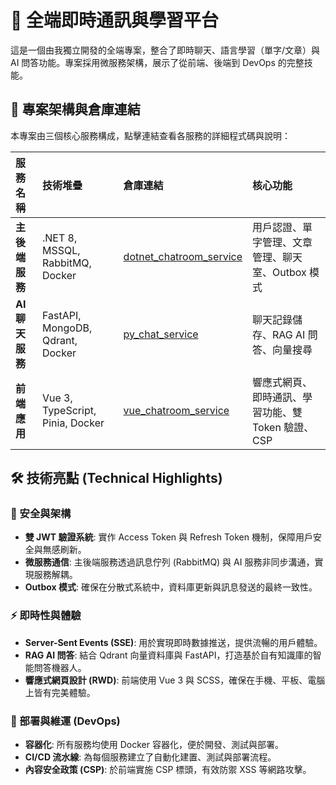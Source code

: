 # 🚀 全端即時通訊與學習平台

這是一個由我獨立開發的全端專案，整合了即時聊天、語言學習（單字/文章）與 AI 問答功能。專案採用微服務架構，展示了從前端、後端到 DevOps 的完整技能。

## 📁 專案架構與倉庫連結

本專案由三個核心服務構成，點擊連結查看各服務的詳細程式碼與說明：

| 服務名稱 | 技術堆疊 | 倉庫連結 | 核心功能 |
| :--- | :--- | :--- | :--- |
| **主後端服務** | .NET 8, MSSQL, RabbitMQ, Docker | [dotnet_chatroom_service](https://github.com/lauchiwai/dotnet_chatroom_service) | 用戶認證、單字管理、文章管理、聊天室、Outbox 模式 |
| **AI 聊天服務** | FastAPI, MongoDB, Qdrant, Docker | [py_chat_service](https://github.com/lauchiwai/py_chat_service) | 聊天記錄儲存、RAG AI 問答、向量搜尋 |
| **前端應用** | Vue 3, TypeScript, Pinia, Docker | [vue_chatroom_service](https://github.com/lauchiwai/vue_chatroom_service) | 響應式網頁、即時通訊、學習功能、雙 Token 驗證、CSP |

## 🛠️ 技術亮點 (Technical Highlights)

### 🔐 安全與架構
- **雙 JWT 驗證系統**: 實作 Access Token 與 Refresh Token 機制，保障用戶安全與無感刷新。
- **微服務通信**: 主後端服務透過訊息佇列 (RabbitMQ) 與 AI 服務非同步溝通，實現服務解耦。
- **Outbox 模式**: 確保在分散式系統中，資料庫更新與訊息發送的最終一致性。

### ⚡ 即時性與體驗
- **Server-Sent Events (SSE)**: 用於實現即時數據推送，提供流暢的用戶體驗。
- **RAG AI 問答**: 結合 Qdrant 向量資料庫與 FastAPI，打造基於自有知識庫的智能問答機器人。
- **響應式網頁設計 (RWD)**: 前端使用 Vue 3 與 SCSS，確保在手機、平板、電腦上皆有完美體驗。

### 🚀 部署與維運 (DevOps)
- **容器化**: 所有服務均使用 Docker 容器化，便於開發、測試與部署。
- **CI/CD 流水線**: 為每個服務建立了自動化建置、測試與部署流程。
- **內容安全政策 (CSP)**: 於前端實施 CSP 標頭，有效防禦 XSS 等網路攻擊。
